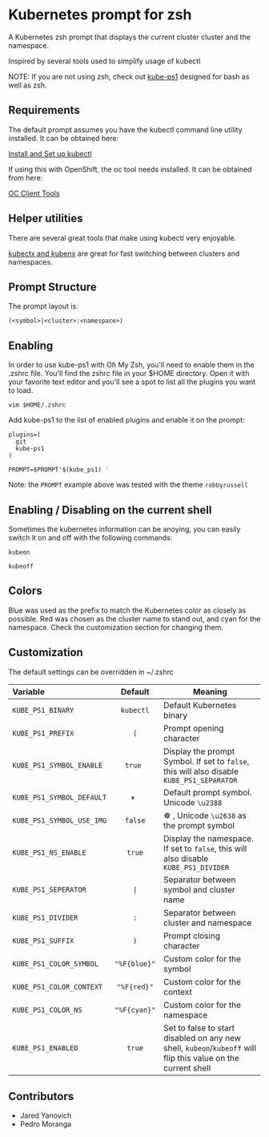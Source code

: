 # Kubernetes prompt for zsh

A Kubernetes zsh prompt that displays the current cluster cluster
and the namespace.

Inspired by several tools used to simplify usage of kubectl

NOTE: If you are not using zsh, check out [kube-ps1](https://github.com/jonmosco/kube-ps1)
designed for bash as well as zsh.

## Requirements

The default prompt assumes you have the kubectl command line utility installed.  It
can be obtained here:

[Install and Set up kubectl](https://kubernetes.io/docs/tasks/tools/install-kubectl/)

If using this with OpenShift, the oc tool needs installed.  It can be obtained from here:

[OC Client Tools](https://www.openshift.org/download.html)

## Helper utilities

There are several great tools that make using kubectl very enjoyable.

[kubectx and kubenx](https://github.com/ahmetb/kubectx) are great for
fast switching between clusters and namespaces.

## Prompt Structure

The prompt layout is:

```
(<symbol>|<cluster>:<namespace>)
```

## Enabling

In order to use kube-ps1 with Oh My Zsh, you'll need to enable them in the
.zshrc file. You'll find the zshrc file in your $HOME directory. Open it with
your favorite text editor and you'll see a spot to list all the plugins you
want to load.

```shell
vim $HOME/.zshrc
```

Add kube-ps1 to the list of enabled plugins and enable it on the prompt:

```shell
plugins=(
  git
  kube-ps1
)

PROMPT=$PROMPT'$(kube_ps1) '
```

Note: the `PROMPT` example above was tested with the theme `robbyrussell`

## Enabling / Disabling on the current shell

Sometimes the kubernetes information can be anoying, you can easily 
switch it on and off with the following commands:

```shell
kubeon
```

```shell
kubeoff
```

## Colors

Blue was used as the prefix to match the Kubernetes color as closely as
possible. Red was chosen as the cluster name to stand out, and cyan
for the namespace. Check the customization section for changing them.

## Customization

The default settings can be overridden in ~/.zshrc

| Variable | Default | Meaning |
| :------- | :-----: | ------- |
| `KUBE_PS1_BINARY` | `kubectl` | Default Kubernetes binary |
| `KUBE_PS1_PREFIX` | `(` | Prompt opening character  |
| `KUBE_PS1_SYMBOL_ENABLE` | `true ` | Display the prompt Symbol. If set to `false`, this will also disable `KUBE_PS1_SEPARATOR` |
| `KUBE_PS1_SYMBOL_DEFAULT` | `⎈ ` | Default prompt symbol. Unicode `\u2388` |
| `KUBE_PS1_SYMBOL_USE_IMG` | `false` | ☸️  ,  Unicode `\u2638` as the prompt symbol |
| `KUBE_PS1_NS_ENABLE` | `true` | Display the namespace. If set to `false`, this will also disable `KUBE_PS1_DIVIDER` |
| `KUBE_PS1_SEPERATOR` | `\|` | Separator between symbol and cluster name |
| `KUBE_PS1_DIVIDER` | `:` | Separator between cluster and namespace |
| `KUBE_PS1_SUFFIX` | `)` | Prompt closing character |
| `KUBE_PS1_COLOR_SYMBOL` | `"%F{blue}"` | Custom color for the symbol |
| `KUBE_PS1_COLOR_CONTEXT` | `"%F{red}"` | Custom color for the context |
| `KUBE_PS1_COLOR_NS` | `"%F{cyan}"` | Custom color for the namespace |
| `KUBE_PS1_ENABLED` | `true` | Set to false to start disabled on any new shell, `kubeon`/`kubeoff` will flip this value on the current shell |

## Contributors

- Jared Yanovich
- Pedro Moranga